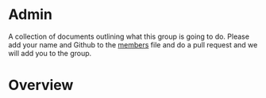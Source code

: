 Admin
=======================

A collection of documents outlining what this group is going to do. Please add your name and Github to the [members](https://github.com/hashtag-developers/Admin/blob/master/members.md) file and do a pull request and we will add you to the group. 

Overview
========
 

